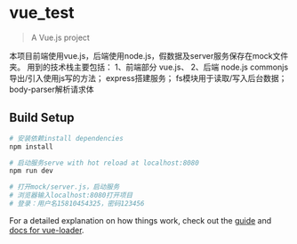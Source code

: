 # vue_test

> A Vue.js project

本项目前端使用vue.js，后端使用node.js，假数据及server服务保存在mock文件夹。
用到的技术栈主要包括：
1、前端部分
vue.js、
2、后端
node.js
commonjs导出/引入使用js写的方法；
express搭建服务；
fs模块用于读取/写入后台数据；
body-parser解析请求体

## Build Setup

``` bash
# 安装依赖install dependencies
npm install

# 启动服务serve with hot reload at localhost:8080
npm run dev

# 打开mock/server.js，启动服务
# 浏览器输入localhost:8080打开项目
# 登录：用户名15810454325，密码123456

```

For a detailed explanation on how things work, check out the [guide](http://vuejs-templates.github.io/webpack/) and [docs for vue-loader](http://vuejs.github.io/vue-loader).
